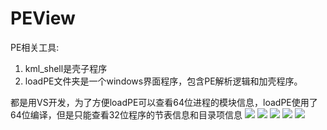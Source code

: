 # PEView

PE相关工具:
1. kml_shell是壳子程序
2. loadPE文件夹是一个windows界面程序，包含PE解析逻辑和加壳程序。

都是用VS开发，为了方便loadPE可以查看64位进程的模块信息，loadPE使用了64位编译，但是只能查看32位程序的节表信息和目录项信息
![](https://cdn.jsdelivr.net/gh/godlmk/picture@main/mdPicture/PE%E6%9F%A5%E7%9C%8B%E5%99%A8%E4%B8%BB%E7%95%8C%E9%9D%A2.png)
![](https://cdn.jsdelivr.net/gh/godlmk/picture@main/mdPicture/%E6%9F%A5%E7%9C%8BPE%E7%BB%93%E6%9E%84%E5%9F%BA%E7%A1%80%E4%BF%A1%E6%81%AF.png)
![](https://cdn.jsdelivr.net/gh/godlmk/picture@main/mdPicture/%E8%8A%82%E8%A1%A8%E7%95%8C%E9%9D%A2.png)
![](https://cdn.jsdelivr.net/gh/godlmk/picture@main/mdPicture/%E7%9B%AE%E5%BD%95%E9%A1%B9%E9%A2%84%E8%A7%88.png)
![](https://cdn.jsdelivr.net/gh/godlmk/picture@main/mdPicture/%E7%9B%AE%E5%BD%95%E9%A1%B9%E8%AF%A6%E7%BB%86%E4%BF%A1%E6%81%AF%E6%9F%A5%E7%9C%8B.png)